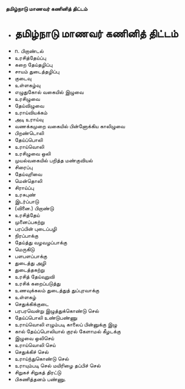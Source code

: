 **தமிழ்நாடு மாணவர் கணினித் திட்டம்**
- # தமிழ்நாடு மாணவர் கணினித் திட்டம்
- n. பிறாண்டல்
- உரசித்தேய்ப்பு
- கறை தேய்தழிப்பு
- சாயம் துடைத்தழிப்பு
- குடைவு
- உள்ளகழ்வு
- எழுதுகோல் வகையில் இழுவை
- உரசிழுவை
- தேய்விழுவை
- உராய்வியக்கம்
- அடி உராய்வு
- வணக்கமுறை வகையில் பின்னோக்கிய காலிழுவை
- பிறண்டொலி
- தேய்ப்பொலி
- உராய்வொலி
- உரசிழுவை ஒலி
- முயல்வகையில் பறித்த மண்குவியல்
- சிரைப்பு
- தேய்வுரிவை
- மென்தொலி
- சிராய்ப்பு
- உரசுபுண்
- இடர்ப்பாடு
- (வினை.) பிறாண்டு
- உரசித்தேய்
- முனைப்பகற்று
- பரப்பின் புடைப்பழி
- நிரப்பாக்கு
- தேய்த்து வழவழப்பாக்கு
- மெருகிடு
- பளபளப்பாக்கு
- துடைத்து அழி
- துடைத்தகற்று
- உரசித் தேய்வுறுவி
- உரசிக் கறைப்படுத்து
- உணவுக்கலம் துடைத்துத் துப்புரவாக்கு
- உள்ளகழ்
- செதுக்கிக்குடை
- பரபரவென்று இழுத்துக்கொண்டு செல்
- தேய்ப்பொலி உண்டுபண்ணு
- உராய்வொலி எழும்படி காலைப் பின்னுக்கு இழு
- கால் தேய்ப்பொலியால் குரல் கேளாமல் கீழடக்கு
- இழுவை ஒலிசெய்
- உராய்வொலி செய்
- செதுக்கிச் செல்
- உராய்ந்துகொண்டு செல்
- உராயும்படி செல் மயிரிழை தப்பிச் செல்
- சிறுகச் சிறுகத் திரட்டு
- பிசுணித்தனம் பண்ணு.

